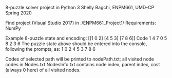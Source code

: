 8-puzzle solver project in Python 3
Shelly Bagchi, ENPM661, UMD-CP Spring 2020

Find project (Visual Studio 2017) in ./ENPM661_Project1/
Requirements:  NumPy

Example 8-puzzle state and encoding:
[[1 0 2]
 [4 5 3]
 [7 8 6]]
Code 1 4 7 0 5 8 2 3 6
The puzzle state above should be entered into the console, following the prompts, as:
1 0 2
4 5 3
7 8 6

Codes of selected path will be printed to nodePath.txt; all visited node codes in Nodes.txt
NodesInfo.txt contains node index, parent index, cost (always 0 here) of all visited nodes.

